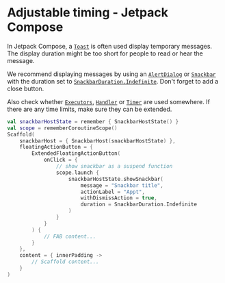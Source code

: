 # Adjustable timing - Jetpack Compose

In Jetpack Compose, a [`Toast`](https://developer.android.com/reference/android/widget/Toast) is often used display temporary messages. The display duration might be too short for people to read or hear the message.

We recommend displaying messages by using an [`AlertDialog`](https://developer.android.com/reference/kotlin/androidx/compose/material3/package-summary#AlertDialog(kotlin.Function0,kotlin.Function0,androidx.compose.ui.Modifier,kotlin.Function0,kotlin.Function0,kotlin.Function0,kotlin.Function0,androidx.compose.ui.graphics.Shape,androidx.compose.ui.graphics.Color,androidx.compose.ui.graphics.Color,androidx.compose.ui.graphics.Color,androidx.compose.ui.graphics.Color,androidx.compose.ui.unit.Dp,androidx.compose.ui.window.DialogProperties)) or [`Snackbar`](https://developer.android.com/reference/kotlin/androidx/compose/material3/package-summary#snackbar) with the duration set to [`SnackbarDuration.Indefinite`](https://developer.android.com/reference/kotlin/androidx/compose/material3/SnackbarDuration#Indefinite). Don't forget to add a close button.

Also check whether [`Executors`](https://developer.android.com/reference/java/util/concurrent/Executors), [`Handler`](https://developer.android.com/reference/android/os/Handler) or [`Timer`](https://developer.android.com/reference/java/util/Timer) are used somewhere. If there are any time limits, make sure they can be extended.

```kotlin
val snackbarHostState = remember { SnackbarHostState() }
val scope = rememberCoroutineScope()
Scaffold(
    snackbarHost = { SnackbarHost(snackbarHostState) },
    floatingActionButton = {
        ExtendedFloatingActionButton(
            onClick = {
                // show snackbar as a suspend function
                scope.launch {
                    snackbarHostState.showSnackbar(
                        message = "Snackbar title",
                        actionLabel = "Appt",
                        withDismissAction = true,
                        duration = SnackbarDuration.Indefinite
                    )
                }
            }
        ) {
            // FAB content...
        }
    },
    content = { innerPadding ->
        // Scaffold content...
    }
)
```
